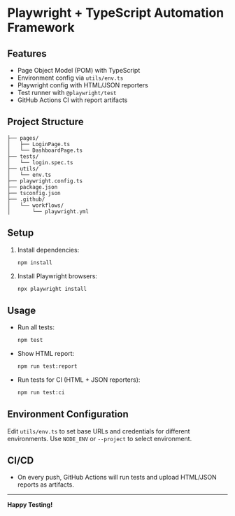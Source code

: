 # Playwright + TypeScript Automation Framework

## Features
- Page Object Model (POM) with TypeScript
- Environment config via `utils/env.ts`
- Playwright config with HTML/JSON reporters
- Test runner with `@playwright/test`
- GitHub Actions CI with report artifacts

## Project Structure
```
├── pages/
│   ├── LoginPage.ts
│   └── DashboardPage.ts
├── tests/
│   └── login.spec.ts
├── utils/
│   └── env.ts
├── playwright.config.ts
├── package.json
├── tsconfig.json
├── .github/
│   └── workflows/
│       └── playwright.yml
```

## Setup
1. Install dependencies:
   ```sh
   npm install
   ```
2. Install Playwright browsers:
   ```sh
   npx playwright install
   ```

## Usage
- Run all tests:
  ```sh
  npm test
  ```
- Show HTML report:
  ```sh
  npm run test:report
  ```
- Run tests for CI (HTML + JSON reporters):
  ```sh
  npm run test:ci
  ```

## Environment Configuration
Edit `utils/env.ts` to set base URLs and credentials for different environments. Use `NODE_ENV` or `--project` to select environment.

## CI/CD
- On every push, GitHub Actions will run tests and upload HTML/JSON reports as artifacts.

---

**Happy Testing!** 